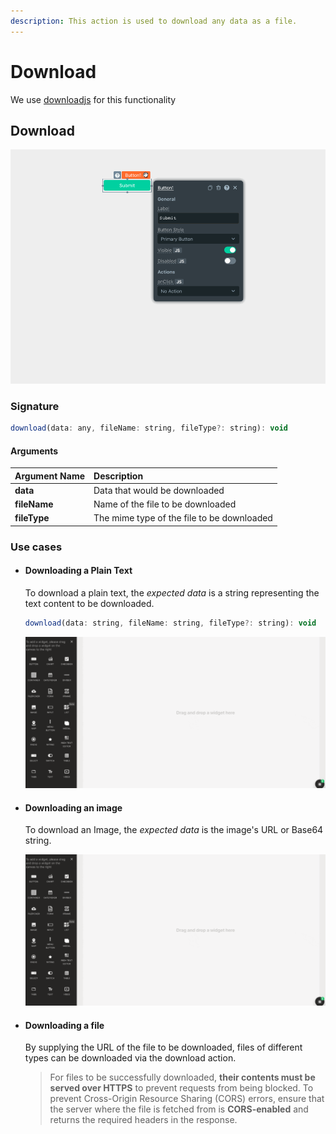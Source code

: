 ```yaml
---
description: This action is used to download any data as a file.
---
```


# Download

We use [downloadjs](https://github.com/rndme/download) for this functionality

## Download

![Click to expand](../.gitbook/assets/download.gif)

### Signature

```javascript
download(data: any, fileName: string, fileType?: string): void
```

#### Arguments

| **Argument Name** | **Description**                            |
| :---------------- | :----------------------------------------- |
| **data**          | Data that would be downloaded              |
| **fileName**      | Name of the file to be downloaded          |
| **fileType**      | The mime type of the file to be downloaded |

### Use cases

- #### Downloading a Plain Text

  To download a plain text, the _expected data_ is a string representing the text content to be downloaded.

  ```javascript
  download(data: string, fileName: string, fileType?: string): void
  ```

  ![Click to expand](../.gitbook/assets/download-text.gif)

- #### Downloading an image

  To download an Image, the _expected data_ is the image's URL or Base64 string.

  ![Click to expand](../.gitbook/assets/download-image.gif)

- #### Downloading a file

  By supplying the URL of the file to be downloaded, files of different types can be downloaded via the download action.

  > For files to be successfully downloaded, **their contents must be served over HTTPS** to prevent requests from being blocked. To prevent Cross-Origin Resource Sharing (CORS) errors, ensure that the server where the file is fetched from is **CORS-enabled** and returns the required headers in the response.
